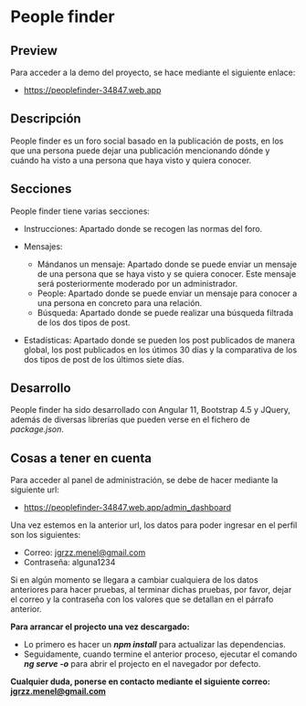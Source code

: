 # People finder

## Preview

Para acceder a la demo del proyecto, se hace mediante el siguiente enlace:
- https://peoplefinder-34847.web.app

## Descripción

People finder es un foro social basado en la publicación de posts, en los que una persona puede dejar una publicación mencionando dónde y cuándo ha visto a una persona que haya visto y quiera conocer.

## Secciones

People finder tiene varias secciones:
  - Instrucciones: Apartado donde se recogen las normas del foro.
  - Mensajes:
    - Mándanos un mensaje: Apartado donde se puede enviar un mensaje de una persona que se haya visto y se quiera conocer. Este mensaje será posteriormente moderado por un administrador.
    - People: Apartado donde se puede enviar un mensaje para conocer a una persona en concreto para una relación.
    - Búsqueda: Apartado donde se puede realizar una búsqueda filtrada de los dos tipos de post.

  - Estadísticas: Apartado donde se pueden los post publicados de manera global, los post publicados en los útimos 30 días y la comparativa de los dos tipos de post de los últimos siete días.

## Desarrollo

People finder ha sido desarrollado con Angular 11, Bootstrap 4.5 y JQuery, además de diversas librerías que pueden verse en el fichero de *package.json*.

## Cosas a tener en cuenta

Para acceder al panel de administración, se debe de hacer mediante la siguiente url:
  - https://peoplefinder-34847.web.app/admin_dashboard

Una vez estemos en la anterior url, los datos para poder ingresar en el perfil son los siguientes:
  - Correo: jgrzz.menel@gmail.com
  - Contraseña: alguna1234

Si en algún momento se llegara a cambiar cualquiera de los datos anteriores para hacer pruebas, al terminar dichas pruebas, por favor, dejar el correo y la contraseña con los valores que se detallan en el párrafo anterior.


**Para arrancar el projecto una vez descargado:**
  - Lo primero es hacer un ***npm install*** para actualizar las dependencias.
  - Seguidamente, cuando termine el anterior proceso, ejecutar el comando ***ng serve -o*** para abrir el projecto en el navegador por defecto.
  

**Cualquier duda, ponerse en contacto mediante el siguiente correo: jgrzz.menel@gmail.com**
